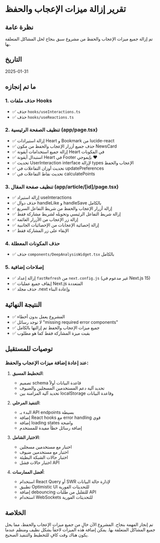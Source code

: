 # تقرير إزالة ميزات الإعجاب والحفظ

## نظرة عامة
تم إزالة جميع ميزات الإعجاب والحفظ من مشروع سبق بنجاح لحل المشاكل المتعلقة بها.

## التاريخ
2025-01-31

## ما تم إنجازه

### 1. حذف ملفات Hooks
- ✅ حذف `hooks/useInteractions.ts`
- ✅ حذف `hooks/useReactions.ts`

### 2. تنظيف الصفحة الرئيسية (app/page.tsx)
- ✅ إزالة استيرادات Heart و Bookmark من lucide-react
- ✅ حذف جميع أزرار الإعجاب والحفظ من مكون NewsCard
- ✅ إزالة جميع استخدامات أيقونة Heart في المكونات
- ✅ استبدال أيقونة Heart في Footer بإيموجي ❤️
- ✅ تحديث UserInteraction interface لإزالة types الإعجاب والحفظ
- ✅ تحديث أوزان التفاعلات في updatePreferences
- ✅ تحديث نقاط التفاعلات في calculatePoints

### 3. تنظيف صفحة المقال (app/article/[id]/page.tsx)
- ✅ إزالة استيراد useInteractions
- ✅ حذف دوال handleLike و handleSave بالكامل
- ✅ إزالة أزرار الإعجاب والحفظ من شريط التفاعل السريع
- ✅ إزالة شريط التفاعل الرئيسي وتحويله لشريط مشاركة فقط
- ✅ إزالة زر الإعجاب من الأزرار العائمة
- ✅ إزالة إحصائية الإعجابات من الإحصائيات الجانبية
- ✅ الإبقاء على زر المشاركة فقط

### 4. حذف المكونات المعطلة
- ✅ حذف `components/DeepAnalysisWidget.tsx` بالكامل

### 5. إصلاحات إضافية
- ✅ إزالة إعداد `fastRefresh` من `next.config.js` (غير مدعوم في Next.js 15)
- ✅ إيقاف جميع عمليات Next.js المتعددة
- ✅ حذف مجلد .next وإعادة البناء

## النتيجة النهائية
- ✅ المشروع يعمل بدون أخطاء
- ✅ لا توجد رسائل "missing required error components"
- ✅ جميع ميزات الإعجاب والحفظ تم إزالتها بالكامل
- ✅ بقيت ميزة المشاركة فقط كما هو مطلوب

## توصيات للمستقبل

### عند إعادة إضافة ميزات الإعجاب والحفظ:

1. **التخطيط المسبق**:
   - تصميم schema قاعدة البيانات أولاً
   - تحديد آلية دعم المستخدمين المسجلين والضيوف
   - تحديد آلية المزامنة بين localStorage وقاعدة البيانات

2. **التنفيذ المرحلي**:
   - البدء بـ API endpoints بسيطة
   - إضافة React hooks مع error handling قوي
   - إضافة loading states واضحة
   - إضافة رسائل خطأ مفيدة للمستخدم

3. **الاختبار الشامل**:
   - اختبار مع مستخدمين مسجلين
   - اختبار مع مستخدمين ضيوف
   - اختبار حالات الشبكة البطيئة
   - اختبار حالات فشل API

4. **أفضل الممارسات**:
   - استخدام React Query أو SWR لإدارة حالة البيانات
   - تطبيق Optimistic UI للتحديثات الفورية
   - إضافة debouncing للتقليل من طلبات API
   - استخدام WebSockets للتحديثات الفورية

## الخلاصة
تم إنجاز المهمة بنجاح. المشروع الآن خالٍ من جميع ميزات الإعجاب والحفظ، مما يحل جميع المشاكل المتعلقة بها. يمكن إضافة هذه الميزات لاحقاً بشكل نظيف ومنظم عندما يكون هناك وقت كافٍ للتخطيط والتنفيذ الصحيح. 